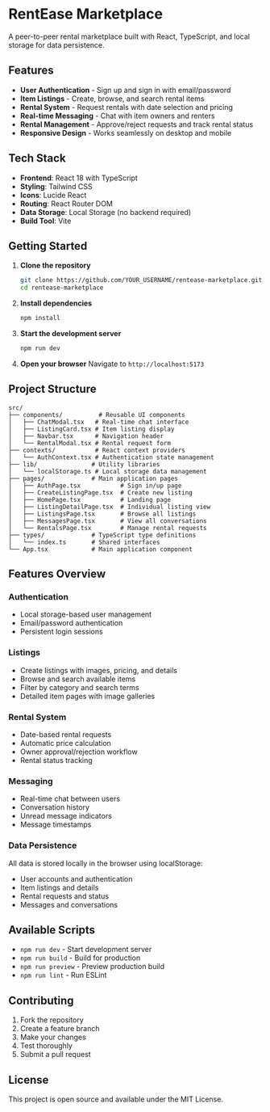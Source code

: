# RentEase Marketplace

A peer-to-peer rental marketplace built with React, TypeScript, and local storage for data persistence.

## Features

- **User Authentication** - Sign up and sign in with email/password
- **Item Listings** - Create, browse, and search rental items
- **Rental System** - Request rentals with date selection and pricing
- **Real-time Messaging** - Chat with item owners and renters
- **Rental Management** - Approve/reject requests and track rental status
- **Responsive Design** - Works seamlessly on desktop and mobile

## Tech Stack

- **Frontend**: React 18 with TypeScript
- **Styling**: Tailwind CSS
- **Icons**: Lucide React
- **Routing**: React Router DOM
- **Data Storage**: Local Storage (no backend required)
- **Build Tool**: Vite

## Getting Started

1. **Clone the repository**
   ```bash
   git clone https://github.com/YOUR_USERNAME/rentease-marketplace.git
   cd rentease-marketplace
   ```

2. **Install dependencies**
   ```bash
   npm install
   ```

3. **Start the development server**
   ```bash
   npm run dev
   ```

4. **Open your browser**
   Navigate to `http://localhost:5173`

## Project Structure

```
src/
├── components/          # Reusable UI components
│   ├── ChatModal.tsx   # Real-time chat interface
│   ├── ListingCard.tsx # Item listing display
│   ├── Navbar.tsx      # Navigation header
│   └── RentalModal.tsx # Rental request form
├── contexts/           # React context providers
│   └── AuthContext.tsx # Authentication state management
├── lib/               # Utility libraries
│   └── localStorage.ts # Local storage data management
├── pages/             # Main application pages
│   ├── AuthPage.tsx           # Sign in/up page
│   ├── CreateListingPage.tsx  # Create new listing
│   ├── HomePage.tsx           # Landing page
│   ├── ListingDetailPage.tsx  # Individual listing view
│   ├── ListingsPage.tsx       # Browse all listings
│   ├── MessagesPage.tsx       # View all conversations
│   └── RentalsPage.tsx        # Manage rental requests
├── types/             # TypeScript type definitions
│   └── index.ts       # Shared interfaces
└── App.tsx            # Main application component
```

## Features Overview

### Authentication
- Local storage-based user management
- Email/password authentication
- Persistent login sessions

### Listings
- Create listings with images, pricing, and details
- Browse and search available items
- Filter by category and search terms
- Detailed item pages with image galleries

### Rental System
- Date-based rental requests
- Automatic price calculation
- Owner approval/rejection workflow
- Rental status tracking

### Messaging
- Real-time chat between users
- Conversation history
- Unread message indicators
- Message timestamps

### Data Persistence
All data is stored locally in the browser using localStorage:
- User accounts and authentication
- Item listings and details
- Rental requests and status
- Messages and conversations

## Available Scripts

- `npm run dev` - Start development server
- `npm run build` - Build for production
- `npm run preview` - Preview production build
- `npm run lint` - Run ESLint

## Contributing

1. Fork the repository
2. Create a feature branch
3. Make your changes
4. Test thoroughly
5. Submit a pull request

## License

This project is open source and available under the MIT License.